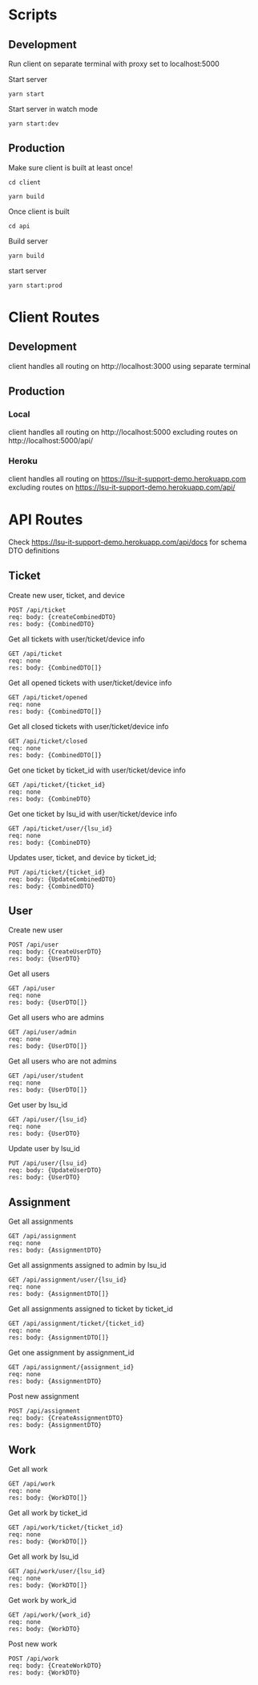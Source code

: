 # Scripts

## Development

Run client on separate terminal with proxy set to localhost:5000

Start server

```
yarn start
```

Start server in watch mode

```
yarn start:dev
```

## Production

Make sure client is built at least once!

```
cd client
```

```
yarn build

```

Once client is built

```
cd api
```

Build server

```
yarn build
```

start server

```
yarn start:prod
```

# Client Routes

## Development

client handles all routing on http://localhost:3000 using separate terminal

## Production

### Local

client handles all routing on http://localhost:5000 excluding routes on http://localhost:5000/api/

### Heroku

client handles all routing on https://lsu-it-support-demo.herokuapp.com excluding routes on https://lsu-it-support-demo.herokuapp.com/api/

# API Routes

Check https://lsu-it-support-demo.herokuapp.com/api/docs for schema DTO definitions

## Ticket

Create new user, ticket, and device

```
POST /api​/ticket
req: body: {createCombinedDTO}
res: body: {CombinedDTO}

```

Get all tickets with user/ticket/device info

```
GET /api​/ticket
req: none
res: body: {CombinedDTO[]}
```

Get all opened tickets with user/ticket/device info

```
GET /api​/ticket/opened
req: none
res: body: {CombinedDTO[]}
```

Get all closed tickets with user/ticket/device info

```
GET /api​/ticket/closed
req: none
res: body: {CombinedDTO[]}
```

Get one ticket by ticket_id with user/ticket/device info

```
GET /api​/ticket​/{ticket_id}
req: none
res: body: {CombineDTO}
```

Get one ticket by lsu_id with user/ticket/device info

```
GET /api​/ticket​/user/{lsu_id}
req: none
res: body: {CombineDTO}
```

Updates user, ticket, and device by ticket_id;

```
PUT /api​/ticket​/{ticket_id}
req: body: {UpdateCombinedDTO}
res: body: {CombinedDTO}
```

## User

Create new user

```
POST /api​/user
req: body: {CreateUserDTO}
res: body: {UserDTO}
```

Get all users

```
GET /api​/user
req: none
res: body: {UserDTO[]}
```

Get all users who are admins

```
GET /api​/user/admin
req: none
res: body: {UserDTO[]}
```

Get all users who are not admins

```
GET /api​/user/student
req: none
res: body: {UserDTO[]}
```

Get user by lsu_id

```
GET /api​/user/{lsu_id}
req: none
res: body: {UserDTO}
```

Update user by lsu_id

```
PUT /api/user/{lsu_id}
req: body: {UpdateUserDTO}
res: body: {UserDTO}
```

## Assignment

Get all assignments

```
GET /api/assignment
req: none
res: body: {AssignmentDTO}
```

Get all assignments assigned to admin by lsu_id

```
GET /api/assignment/user/{lsu_id}
req: none
res: body: {AssignmentDTO[]}
```

Get all assignments assigned to ticket by ticket_id

```
GET /api/assignment/ticket/{ticket_id}
req: none
res: body: {AssignmentDTO[]}
```

Get one assignment by assignment_id

```
GET /api/assignment/{assignment_id}
req: none
res: body: {AssignmentDTO}
```

Post new assignment

```
POST /api/assignment
req: body: {CreateAssignmentDTO}
res: body: {AssignmentDTO}
```

## Work

Get all work

```
GET /api/work
req: none
res: body: {WorkDTO[]}
```

Get all work by ticket_id

```
GET /api/work/ticket/{ticket_id}
req: none
res: body: {WorkDTO[]}
```

Get all work by lsu_id

```
GET /api/work/user/{lsu_id}
req: none
res: body: {WorkDTO[]}
```

Get work by work_id

```
GET /api/work/{work_id}
req: none
res: body: {WorkDTO}
```

Post new work

```
POST /api/work
req: body: {CreateWorkDTO}
res: body: {WorkDTO}
```
